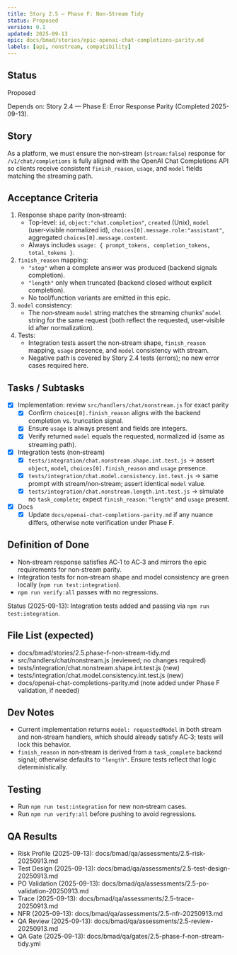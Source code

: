 ```yaml
---
title: Story 2.5 — Phase F: Non‑Stream Tidy
status: Proposed
version: 0.1
updated: 2025-09-13
epic: docs/bmad/stories/epic-openai-chat-completions-parity.md
labels: [api, nonstream, compatibility]
---
```


## Status

Proposed

Depends on: Story 2.4 — Phase E: Error Response Parity (Completed 2025-09-13).

## Story

As a platform, we must ensure the non‑stream (`stream:false`) response for `/v1/chat/completions` is fully aligned with the OpenAI Chat Completions API so clients receive consistent `finish_reason`, `usage`, and `model` fields matching the streaming path.

## Acceptance Criteria

1. Response shape parity (non‑stream):
   - Top‑level: `id`, `object:"chat.completion"`, `created` (Unix), `model` (user‑visible normalized id), `choices[0].message.role:"assistant"`, aggregated `choices[0].message.content`.
   - Always includes `usage: { prompt_tokens, completion_tokens, total_tokens }`.
2. `finish_reason` mapping:
   - `"stop"` when a complete answer was produced (backend signals completion).
   - `"length"` only when truncated (backend closed without explicit completion).
   - No tool/function variants are emitted in this epic.
3. `model` consistency:
   - The non‑stream `model` string matches the streaming chunks’ `model` string for the same request (both reflect the requested, user‑visible id after normalization).
4. Tests:
   - Integration tests assert the non‑stream shape, `finish_reason` mapping, `usage` presence, and `model` consistency with stream.
   - Negative path is covered by Story 2.4 tests (errors); no new error cases required here.

## Tasks / Subtasks

- [x] Implementation: review `src/handlers/chat/nonstream.js` for exact parity
  - [x] Confirm `choices[0].finish_reason` aligns with the backend completion vs. truncation signal.
  - [x] Ensure `usage` is always present and fields are integers.
  - [x] Verify returned `model` equals the requested, normalized id (same as streaming path).
- [x] Integration tests (non‑stream)
  - [x] `tests/integration/chat.nonstream.shape.int.test.js` → assert `object`, `model`, `choices[0].finish_reason` and `usage` presence.
  - [x] `tests/integration/chat.model.consistency.int.test.js` → same prompt with stream/non‑stream; assert identical `model` value.
  - [x] `tests/integration/chat.nonstream.length.int.test.js` → simulate no `task_complete`; expect `finish_reason:"length"` and `usage` present.
- [x] Docs
  - [x] Update `docs/openai-chat-completions-parity.md` if any nuance differs, otherwise note verification under Phase F.

## Definition of Done

- Non‑stream response satisfies AC‑1 to AC‑3 and mirrors the epic requirements for non‑stream parity.
- Integration tests for non‑stream shape and model consistency are green locally (`npm run test:integration`).
- `npm run verify:all` passes with no regressions.

Status (2025-09-13): Integration tests added and passing via `npm run test:integration`.

## File List (expected)

- docs/bmad/stories/2.5.phase-f-non-stream-tidy.md
- src/handlers/chat/nonstream.js (reviewed; no changes required)
- tests/integration/chat.nonstream.shape.int.test.js (new)
- tests/integration/chat.model.consistency.int.test.js (new)
- docs/openai-chat-completions-parity.md (note added under Phase F validation, if needed)

## Dev Notes

- Current implementation returns `model: requestedModel` in both stream and non‑stream handlers, which should already satisfy AC‑3; tests will lock this behavior.
- `finish_reason` in non‑stream is derived from a `task_complete` backend signal; otherwise defaults to `"length"`. Ensure tests reflect that logic deterministically.

## Testing

- Run `npm run test:integration` for new non‑stream cases.
- Run `npm run verify:all` before pushing to avoid regressions.

## QA Results

- Risk Profile (2025-09-13): docs/bmad/qa/assessments/2.5-risk-20250913.md
- Test Design (2025-09-13): docs/bmad/qa/assessments/2.5-test-design-20250913.md
- PO Validation (2025-09-13): docs/bmad/qa/assessments/2.5-po-validation-20250913.md
- Trace (2025-09-13): docs/bmad/qa/assessments/2.5-trace-20250913.md
- NFR (2025-09-13): docs/bmad/qa/assessments/2.5-nfr-20250913.md
- QA Review (2025-09-13): docs/bmad/qa/assessments/2.5-review-20250913.md
- QA Gate (2025-09-13): docs/bmad/qa/gates/2.5-phase-f-non-stream-tidy.yml

